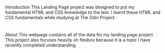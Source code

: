 Introduction
This Landing Page project was designed to put my fundamental HTML and CSS knowledge to the test. I learnt these HTML and CSS fundamentals while studying at The Odin Project. 
#
About
This webpage contains all of the data for my landing page project. This project also focuses heavily on flexbox because it is a topic I have recently completed understanding.
#

